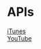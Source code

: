 # APIs


[iTunes](http://www.apple.com/itunes/affiliates/resources/documentation/itunes-store-web-service-search-api.html)  
[YouTube](https://developers.google.com/youtube/v3/docs/)  
